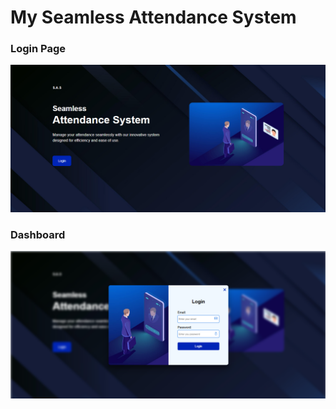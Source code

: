 # My Seamless Attendance System

### Login Page
![Index Page](images/Index.png)

### Dashboard
![Login Page](images/loginn.png)
